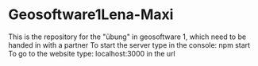 # Geosoftware1Lena-Maxi
This is the repository for the "übung" in geosoftware 1, which need to be handed in with a partner
To start the server type in the console: npm start
To go to the website type: localhost:3000 in the url
